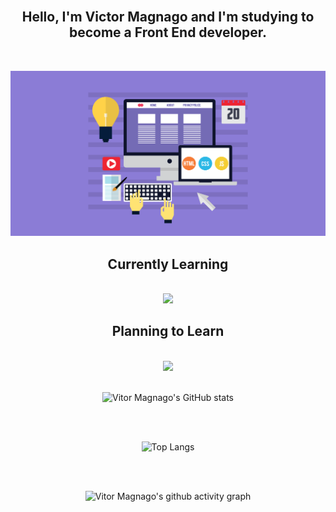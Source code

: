 <div align="center">

<br>

## Hello, I'm Victor Magnago and I'm studying to become a Front End developer.

<br>

![](/images/FRONT.png)

## Currently Learning

<br>
<img src="https://skillicons.dev/icons?i=html,css,js,figma,git," />

<br>

## Planning to Learn

<br>
<img src="https://skillicons.dev/icons?i=sass,ts,tailwind,bootstrap,styledcomponents,react,nextjs,jest,nodejs,flutter" />

<br>
<br>

![Vitor Magnago's GitHub stats](https://github-readme-stats.vercel.app/api?username=VitorMagnago&count_private=true&show_icons=true&theme=gruvbox)

<br>
<br>

![Top Langs](https://github-readme-stats.vercel.app/api/top-langs/?username=VitorMagnago&theme=gruvbox)

<br>
<br>

![Vitor Magnago's github activity graph](https://github-readme-activity-graph.cyclic.app/graph?username=VitorMagnago&theme=merko&bg_color=282828&title_color=d4a32d&color=d4a32d&line=75a56f&point=ab5e1e)

</div>
